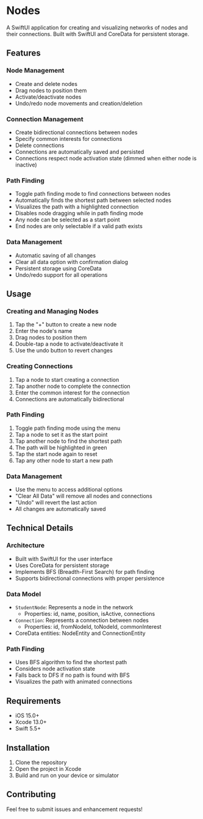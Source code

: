 # Nodes

A SwiftUI application for creating and visualizing networks of nodes and their connections. Built with SwiftUI and CoreData for persistent storage.

## Features

### Node Management
- Create and delete nodes
- Drag nodes to position them
- Activate/deactivate nodes
- Undo/redo node movements and creation/deletion

### Connection Management
- Create bidirectional connections between nodes
- Specify common interests for connections
- Delete connections
- Connections are automatically saved and persisted
- Connections respect node activation state (dimmed when either node is inactive)

### Path Finding
- Toggle path finding mode to find connections between nodes
- Automatically finds the shortest path between selected nodes
- Visualizes the path with a highlighted connection
- Disables node dragging while in path finding mode
- Any node can be selected as a start point
- End nodes are only selectable if a valid path exists

### Data Management
- Automatic saving of all changes
- Clear all data option with confirmation dialog
- Persistent storage using CoreData
- Undo/redo support for all operations

## Usage

### Creating and Managing Nodes
1. Tap the "+" button to create a new node
2. Enter the node's name
3. Drag nodes to position them
4. Double-tap a node to activate/deactivate it
5. Use the undo button to revert changes

### Creating Connections
1. Tap a node to start creating a connection
2. Tap another node to complete the connection
3. Enter the common interest for the connection
4. Connections are automatically bidirectional

### Path Finding
1. Toggle path finding mode using the menu
2. Tap a node to set it as the start point
3. Tap another node to find the shortest path
4. The path will be highlighted in green
5. Tap the start node again to reset
6. Tap any other node to start a new path

### Data Management
- Use the menu to access additional options
- "Clear All Data" will remove all nodes and connections
- "Undo" will revert the last action
- All changes are automatically saved

## Technical Details

### Architecture
- Built with SwiftUI for the user interface
- Uses CoreData for persistent storage
- Implements BFS (Breadth-First Search) for path finding
- Supports bidirectional connections with proper persistence

### Data Model
- `StudentNode`: Represents a node in the network
  - Properties: id, name, position, isActive, connections
- `Connection`: Represents a connection between nodes
  - Properties: id, fromNodeId, toNodeId, commonInterest
- CoreData entities: NodeEntity and ConnectionEntity

### Path Finding
- Uses BFS algorithm to find the shortest path
- Considers node activation state
- Falls back to DFS if no path is found with BFS
- Visualizes the path with animated connections

## Requirements
- iOS 15.0+
- Xcode 13.0+
- Swift 5.5+

## Installation
1. Clone the repository
2. Open the project in Xcode
3. Build and run on your device or simulator

## Contributing
Feel free to submit issues and enhancement requests! 